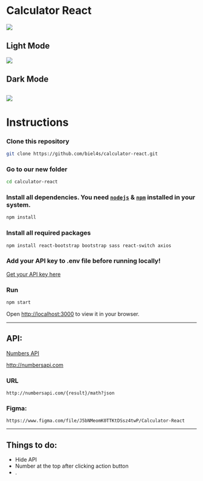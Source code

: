 # Calculator React

![](https://i.imgur.com/ihkQZbJ.gif)

## Light Mode
![](https://i.imgur.com/Fnd5P9p.png)

## Dark Mode
![](https://i.imgur.com/jDEDhPH.png)
---
# Instructions

### Clone this repository

```bash 
git clone https://github.com/biel4s/calculator-react.git
```

### Go to our new folder

```bash 
cd calculator-react
```

### Install all dependencies. You need [`nodejs`](https://nodejs.org/en/) & [`npm`](https://www.npmjs.com/) installed in your system.

```bash
npm install
```

### Install all required packages 
  
```bash 
npm install react-bootstrap bootstrap sass react-switch axios
```

### Add your API key to .env file before running locally!

[Get your API key here](https://rapidapi.com/divad12/api/numbers-1)

### Run
```bash
npm start
```
Open [http://localhost:3000](http://localhost:3000) to view it in your browser.

---

## API:
  [Numbers API](http://numbersapi.com)
  
  http://numbersapi.com
  
### URL 
```
http://numbersapi.com/{result}/math?json
```

### Figma: 
```
https://www.figma.com/file/J5bNMeomK0TTKtDSsz4twP/Calculator-React
```
  
---

## Things to do: 
- Hide API
- Number at the top after clicking action button
- .
